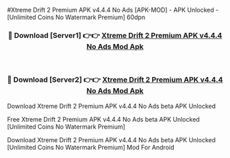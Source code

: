#Xtreme Drift 2 Premium APK v4.4.4 No Ads [APK-MOD] - APK Unlocked - [Unlimited Coins No Watermark Premium] 60dpn



<div align="center">

<h3>🔴 Download [Server1] 👉👉 <a href="https://momento.my/?title=Xtreme_Drift_2_Premium_APK_v4.4.4_No_Ads">Xtreme Drift 2 Premium APK v4.4.4 No Ads Mod Apk</a></h3><br>

<h3>🔴 Download [Server2] 👉👉 <a href="https://momento.my/?title=Xtreme_Drift_2_Premium_APK_v4.4.4_No_Ads">Xtreme Drift 2 Premium APK v4.4.4 No Ads Mod Apk</a></h3>
</div>



Download Xtreme Drift 2 Premium APK v4.4.4 No Ads beta APK Unlocked

Free Xtreme Drift 2 Premium APK v4.4.4 No Ads beta APK Unlocked [Unlimited Coins No Watermark Premium]

Download Xtreme Drift 2 Premium APK v4.4.4 No Ads beta APK Unlocked [Unlimited Coins No Watermark Premium] Mod For Android

